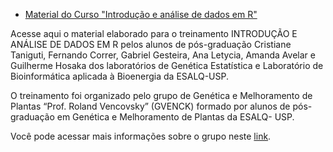 
* [Material do Curso "Introdução e análise de dados em R"](https://gvenck.github.io/cursoR/Intro.html)


Acesse aqui o material elaborado para o treinamento INTRODUÇÃO E ANÁLISE DE DADOS EM R pelos alunos de pós-graduação Cristiane Taniguti, Fernando Correr, Gabriel Gesteira, Ana Letycia, Amanda Avelar e Guilherme Hosaka dos laboratórios de Genética Estatística e Laboratório de Bioinformática aplicada à Bioenergia da ESALQ-USP.

O treinamento foi organizado pelo grupo de Genética e Melhoramento de Plantas “Prof. Roland Vencovsky” (GVENCK) formado por alunos de pós-graduação em Genética e Melhoramento de Plantas da ESALQ- USP.

Você pode acessar mais informações sobre o grupo neste [link](https://gvenck.github.io/aboutus/).